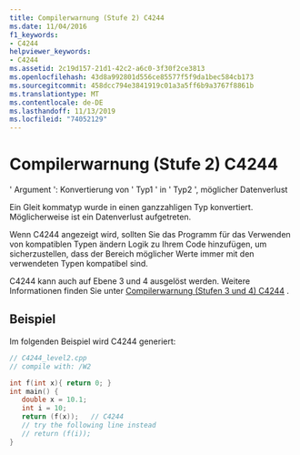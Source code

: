 ```yaml
---
title: Compilerwarnung (Stufe 2) C4244
ms.date: 11/04/2016
f1_keywords:
- C4244
helpviewer_keywords:
- C4244
ms.assetid: 2c19d157-21d1-42c2-a6c0-3f30f2ce3813
ms.openlocfilehash: 43d8a992801d556ce85577f5f9da1bec584cb173
ms.sourcegitcommit: 458dcc794e3841919c01a3a5ff6b9a3767f8861b
ms.translationtype: MT
ms.contentlocale: de-DE
ms.lasthandoff: 11/13/2019
ms.locfileid: "74052129"
---
```

# <a name="compiler-warning-level-2-c4244"></a>Compilerwarnung (Stufe 2) C4244

' Argument ': Konvertierung von ' Typ1 ' in ' Typ2 ', möglicher Datenverlust

Ein Gleit kommatyp wurde in einen ganzzahligen Typ konvertiert.  Möglicherweise ist ein Datenverlust aufgetreten.

Wenn C4244 angezeigt wird, sollten Sie das Programm für das Verwenden von kompatiblen Typen ändern Logik zu Ihrem Code hinzufügen, um sicherzustellen, dass der Bereich möglicher Werte immer mit den verwendeten Typen kompatibel sind.

C4244 kann auch auf Ebene 3 und 4 ausgelöst werden. Weitere Informationen finden Sie unter [Compilerwarnung (Stufen 3 und 4) C4244](../../error-messages/compiler-warnings/compiler-warning-levels-3-and-4-c4244.md) .

## <a name="example"></a>Beispiel

Im folgenden Beispiel wird C4244 generiert:

```cpp
// C4244_level2.cpp
// compile with: /W2

int f(int x){ return 0; }
int main() {
   double x = 10.1;
   int i = 10;
   return (f(x));   // C4244
   // try the following line instead
   // return (f(i));
}
```